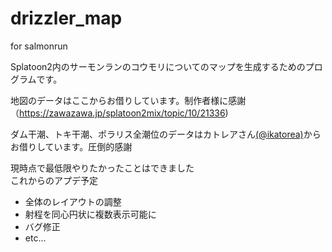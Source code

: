 # drizzler_map
for salmonrun

<p>Splatoon2内のサーモンランのコウモリについてのマップを生成するためのプログラムです。</p>
<p>地図のデータはここからお借りしています。制作者様に感謝（<a href="https://zawazawa.jp/splatoon2mix/topic/10/21336">https://zawazawa.jp/splatoon2mix/topic/10/21336</a>)</p>
<p>ダム干潮、トキ干潮、ポラリス全潮位のデータはカトレアさん<a href="https://twitter.com/ikatorea">(@ikatorea)</a>からお借りしています。圧倒的感謝</p>

<p>
    現時点で最低限やりたかったことはできました<br>
    これからのアプデ予定
    <ul>
        <li>全体のレイアウトの調整</li>
        <li>射程を同心円状に複数表示可能に</li>
        <li>バグ修正</li>
        <li>etc...</li>
    </ul>
</p>